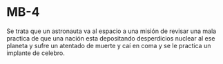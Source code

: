 # MB-4
Se trata que un astronauta va al espacio a una misión de revisar una mala practica de que una nación esta depositando desperdicios nuclear al ese planeta y sufre un atentado de muerte y caí en coma y se le practica un implante de celebro.      
